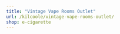 ```yaml
---
title: "Vintage Vape Rooms Outlet"
url: /kilcoole/vintage-vape-rooms-outlet/
shop: e-cigarette
---
```

